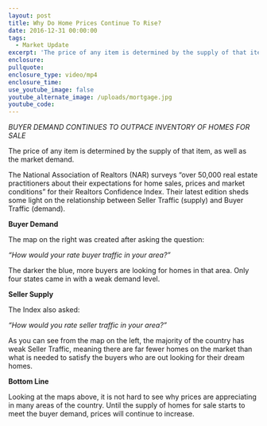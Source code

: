 ```yaml
---
layout: post
title: Why Do Home Prices Continue To Rise?
date: 2016-12-31 00:00:00
tags:
  - Market Update
excerpt: 'The price of any item is determined by the supply of that item, as well as the market demand.'
enclosure:
pullquote:
enclosure_type: video/mp4
enclosure_time:
use_youtube_image: false
youtube_alternate_image: /uploads/mortgage.jpg
youtube_code:
---
```



*BUYER DEMAND CONTINUES TO OUTPACE INVENTORY OF HOMES FOR SALE*

The price of any item is determined by the supply of that item, as well as the market demand.

The National Association of Realtors (NAR) surveys “over 50,000 real estate practitioners about their expectations for home sales, prices and market conditions” for their Realtors Confidence Index. Their latest edition sheds some light on the relationship between Seller Traffic (supply) and Buyer Traffic (demand).

**Buyer Demand**

The map on the right was created after asking the question:

*“How would your rate buyer traffic in your area?”*

The darker the blue, more buyers are looking for homes in that area. Only four states came in with a weak demand level.

**Seller Supply**

The Index also asked:

*“How would you rate seller traffic in your area?”*

As you can see from the map on the left, the majority of the country has weak Seller Traffic, meaning there are far fewer homes on the market than what is needed to satisfy the buyers who are out looking for their dream homes.

**Bottom Line**

Looking at the maps above, it is not hard to see why prices are appreciating in many areas of the country. Until the supply of homes for sale starts to meet the buyer demand, prices will continue to increase.